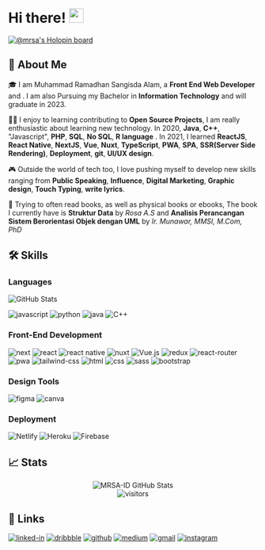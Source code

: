 # Hi there! <img src="https://media.giphy.com/media/hvRJCLFzcasrR4ia7z/giphy.gif" width="29px">

[![@mrsa's Holopin board](https://holopin.io/api/user/board?user=mrsa)](https://holopin.io/@mrsa)

## 🚀 About Me

🎓 I am Muhammad Ramadhan Sangisda Alam, a **Front End Web Developer** and . I am also Pursuing my Bachelor in **Information Technology** and will graduate in 2023.

👨‍💻 I enjoy to learning contributing to **Open Source Projects**,  I am really enthusiastic about learning new technology. In 2020, **Java**, **C++**, "Javascript", **PHP**, **SQL**, **No SQL**, **R language** . In 2021, I learned **ReactJS**, **React Native**, **NextJS**, **Vue**, **Nuxt**, **TypeScript**, **PWA**, **SPA**, **SSR(Server Side Rendering)**, **Deployment**, **git**, **UI/UX design**.

:video_game: Outside the world of tech too, I love pushing myself to develop new skills ranging from **Public Speaking**, **Influence**, **Digital Marketing**, **Graphic design**, **Touch Typing**, **write lyrics**.

:blue_book: Trying to often read books, as well as physical books or ebooks, The book I currently have is **Struktur Data** by _Rosa A.S_ and **Analisis Perancangan Sistem Berorientasi Objek dengan UML** by _Ir. Munawar, MMSI, M.Com, PhD_

## 🛠️ Skills

### Languages


![GitHub Stats](https://github-readme-stats.vercel.app/api/top-langs/?username=MRSA-ID&layout=compact)

![javascript](https://img.shields.io/badge/JavaScript-323330?style=for-the-badge&logo=javascript&logoColor=F7DF1E)
![python](https://img.shields.io/badge/Python-3776AB?style=for-the-badge&logo=python&logoColor=white)
![java](https://img.shields.io/badge/Java-ED8B00?style=for-the-badge&logo=java&logoColor=white)
![C++](https://img.shields.io/badge/C%2B%2B-00599C?style=for-the-badge&logo=c%2B%2B&logoColor=white)

### Front-End Development

![next](https://img.shields.io/badge/Next-000000?style=for-the-badge&logo=nextdotjs&logoColor=FFFFFF)
![react](https://img.shields.io/badge/React-20232A?style=for-the-badge&logo=react&logoColor=61DAFB)
![react native](https://img.shields.io/badge/React_Native-20232A?style=for-the-badge&logo=react&logoColor=61DAFB)
![nuxt](https://img.shields.io/badge/nuxt-35495E?style=for-the-badge&logo=nuxtdotjs&logoColor=00DC82)
![Vue.js]( 	https://img.shields.io/badge/Vue.js-35495E?style=for-the-badge&logo=vue.js&logoColor=4FC08D)
![redux](https://img.shields.io/badge/Redux-593D88?style=for-the-badge&logo=redux&logoColor=white)
![react-router](https://img.shields.io/badge/React_Router-CA4245?style=for-the-badge&logo=react-router&logoColor=white)
![pwa](https://img.shields.io/badge/Progressive_Web_App-4285F4?style=for-the-badge&logo=googlechrome&logoColor=white)
![tailwind-css](https://img.shields.io/badge/tailwind_css-06B6D4?style=for-the-badge&logo=tailwind-css&logoColor=white)
![html](https://img.shields.io/badge/HTML5-E34F26?style=for-the-badge&logo=html5&logoColor=white)
![css](https://img.shields.io/badge/CSS3-1572B6?style=for-the-badge&logo=css3&logoColor=white)
![sass](https://img.shields.io/badge/SASS-CC6699?style=for-the-badge&logo=sass&logoColor=white)
![bootstrap](https://img.shields.io/badge/Bootstrap-563D7C?style=for-the-badge&logo=bootstrap&logoColor=white)

### Design Tools

![figma](https://img.shields.io/badge/figma-000000?style=for-the-badge&logo=figma&logoColor=white)
![canva](https://img.shields.io/badge/canva-00C4CC?style=for-the-badge&logo=canva&logoColor=white)

### Deployment

![Netlify](https://img.shields.io/badge/Netlify-00C7B7?style=for-the-badge&logo=netlify&logoColor=white)
![Heroku](https://img.shields.io/badge/Heroku-430098?style=for-the-badge&logo=heroku&logoColor=white)
![Firebase](https://img.shields.io/badge/firebase-orange?style=for-the-badge&logo=firebase&logoColor=white)

## 📈 Stats

<div align="center">
    <img src="https://github-readme-stats.vercel.app/api?username=MRSA-ID&show_icons=true" alt="MRSA-ID GitHub Stats">
    <br />
    <img src="https://visitor-badge.laobi.icu/badge?page_id=MRSA-ID.MRSA-ID" alt="visitors">
</div>

## 🔗 Links

[![linked-in](https://img.shields.io/badge/Linked_In-0077B5?style=for-the-badge&logo=LinkedIn&logoColor=white)](https://www.linkedin.com/in/ramadhan-sangisda-alam-892854172/)
[![dribbble](https://img.shields.io/badge/dribbble-EA4C89?style=for-the-badge&logo=dribbble&logoColor=white)](https://dribbble.com/MRSA-DR)
[![github](https://img.shields.io/badge/GitHub-000000?style=for-the-badge&logo=GitHub&logoColor=white)](https://github.com/MRSA-ID)
[![medium](https://img.shields.io/badge/medium-000000?style=for-the-badge&logo=medium&logoColor=white)](https://sanggisda.medium.com/)
[![gmail](https://img.shields.io/badge/Gmail-D14836?style=for-the-badge&logo=Gmail&logoColor=white)](mailto:https://github.com/MRSA-ID)
[![instagram](https://img.shields.io/badge/Instagram-E4405F?style=for-the-badge&logo=instagram&logoColor=white)](https://www.instagram.com/ramadhansaa/)


